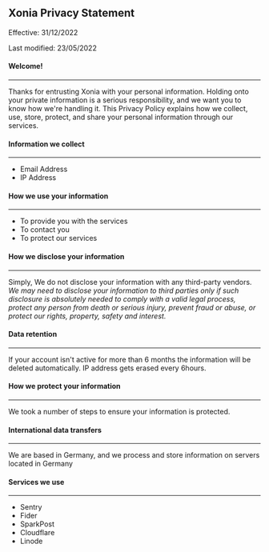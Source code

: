 ## Xonia Privacy Statement

Effective: 31/12/2022

Last modified: 23/05/2022

#### Welcome!
---

Thanks for entrusting Xonia with your personal information. Holding onto your private information is a serious responsibility, and we want you to know how we're handling it.
This Privacy Policy explains how we collect, use, store, protect, and share your personal information through our services.

#### Information we collect
---

- Email Address
- IP Address

#### How we use your information
---

- To provide you with the services
- To contact you
- To protect our services

#### How we disclose your information
---

Simply, We do not disclose your information with any third-party vendors.
*We may need to disclose your information to third parties only if such disclosure is absolutely needed to comply with a valid legal process, protect any person from death or serious injury, prevent fraud or abuse, or protect our rights, property, safety and interest.*

#### Data retention
---

If your account isn't active for more than 6 months the information will be deleted automatically. IP address gets erased every 6hours.

#### How we protect your information
---

We took a number of steps to ensure your information is protected.

#### International data transfers
---

We are based in Germany, and we process and store information on servers located in Germany

#### Services we use
---

- Sentry
- Fider
- SparkPost
- Cloudflare
- Linode
